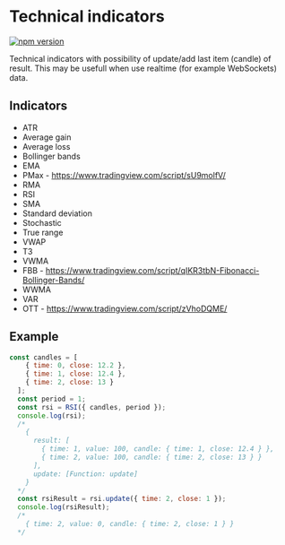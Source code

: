 # Technical indicators
[![npm version](https://badge.fury.io/js/%40aduryagin%2Ftechnical-indicators.svg)](https://badge.fury.io/js/%40aduryagin%2Ftechnical-indicators)

Technical indicators with possibility of update/add last item (candle) of result. This may be usefull when use realtime (for example WebSockets) data.

## Indicators
* ATR 
* Average gain
* Average loss
* Bollinger bands
* EMA
* PMax - https://www.tradingview.com/script/sU9molfV/
* RMA
* RSI
* SMA
* Standard deviation
* Stochastic
* True range
* VWAP
* T3
* VWMA
* FBB - https://www.tradingview.com/script/qIKR3tbN-Fibonacci-Bollinger-Bands/
* WWMA
* VAR
* OTT - https://www.tradingview.com/script/zVhoDQME/

## Example
```js script
const candles = [
    { time: 0, close: 12.2 },
    { time: 1, close: 12.4 },
    { time: 2, close: 13 }
  ];
  const period = 1;
  const rsi = RSI({ candles, period });
  console.log(rsi);
  /*
    {
      result: [
        { time: 1, value: 100, candle: { time: 1, close: 12.4 } },
        { time: 2, value: 100, candle: { time: 2, close: 13 } }
      ],
      update: [Function: update]
    }
  */
  const rsiResult = rsi.update({ time: 2, close: 1 });
  console.log(rsiResult);
  /*
    { time: 2, value: 0, candle: { time: 2, close: 1 } }
  */
```